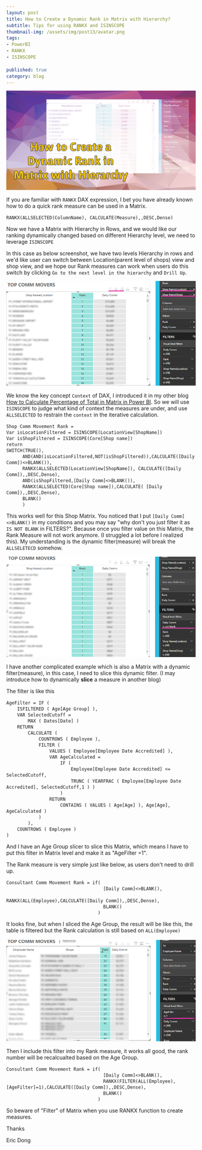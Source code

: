 ```yaml
---  
layout: post  
title: How to Create a Dynamic Rank in Matrix with Hierarchy?  
subtitle: Tips for using RANKX and ISINSCOPE
thumbnail-img: /assets/img/post13/avatar.png  
tags:  
- PowerBI  
- RANKX
- ISINSCOPE
  
published: true  
category: blog  
---  
```

  
![screenshot1](/assets/img/post13/index.png)  

If you are familiar with `RANKX` DAX expression, I bet you have already known how to do a quick rank measure can be used in a Matrix. 

```
RANKX(ALLSELECTED(ColumnName), CALCULATE(Measure),,DESC,Dense)
```

Now we have a Matrix with Hierarchy in Rows, and we would like our ranking dynamically changed based on different Hierarchy level, we need to leverage `ISINSCOPE`

In this case as below screenshot, we have two levels Hierarchy in rows and we'd like user can switch between Location(parent level of shops) view and shop view, and we hope our Rank measures can work when users do this switch by clicking `Go to the next level in the hierarchy` and `Drill Up`.

![screenshot](/assets/img/post13/img1.png)  

We know the key concept `Context` of DAX, I introduced it in my other blog [How to Calculate Percentage of Total in Matrix in Power BI](http://funbiworld.com/2018-04-20-How-to-Get-Perctage-of-Total-in-Matrix/). So we will use `ISINSCOPE` to judge what kind of context the measures are under, and use `ALLSELECTED` to restrain the `context` in the iterative calculation.

```
Shop Comm Movement Rank = 
Var isLocationFiltered = ISINSCOPE(LocationView[ShopName])
Var isShopFiltered = ISINSCOPE(Core[Shop name])
return 
SWITCH(TRUE(), 
      AND(AND(isLocationFiltered,NOT(isShopFiltered)),CALCULATE([Daily Comm])<>BLANK()),
      RANKX(ALLSELECTED(LocationView[ShopName]), CALCULATE([Daily Comm]),,DESC,Dense),
      AND(isShopFiltered,[Daily Comm]<>BLANK()),
      RANKX(ALLSELECTED(Core[Shop name]),CALCULATE( [Daily Comm]),,DESC,Dense),
      BLANK()
      )
```

This works well for this Shop Matrix. You noticed that I put `[Daily Comm]<>BLANK()` in my conditions and you may say "why don't you just filter it as `IS NOT BLANK` in FILTERS?". Because once you filter value on this Matrix, the Rank Measure will not work anymore. (I struggled a lot before I realized this). My understanding is the dynamic filter(measure) will break the `ALLSELETECD` somehow. 

![screenshot](/assets/img/post13/img2.png)  


I have another complicated example which is also a Matrix with a dynamic filter(measure), in this case, I need to slice this dynamic filter. (I may introduce how to dynamically **slice** a measure in another blog)

The filter is like this
```
AgeFilter = IF (
    ISFILTERED ( Age[Age Group] ),
    VAR SelectedCutoff =
        MAX ( Dates[Date] )
    RETURN
        CALCULATE (
            COUNTROWS ( Employee ),
            FILTER (
                VALUES ( Employee[Employee Date Accredited] ),
                VAR AgeCalculated =
                    IF (
                        Employee[Employee Date Accredited] <= SelectedCutoff,
                        TRUNC ( YEARFRAC ( Employee[Employee Date Accredited], SelectedCutoff,1 ) )
                    )
                RETURN
                    CONTAINS ( VALUES ( Age[Age] ), Age[Age], AgeCalculated )
            )
        ),
    COUNTROWS ( Employee )
)
```
And I have an Age Group slicer to slice this Matrix, which means I have to put this filter in Matrix level and make it as "AgeFilter =1".

The Rank measure is very simple just like below, as users don't need to drill up.

```
Consultant Comm Movement Rank = if(
                                    [Daily Comm]<>BLANK(), 
                                    RANKX(ALL(Employee),CALCULATE([Daily Comm]),,DESC,Dense),
                                    BLANK()
                                  )
```
It looks fine, but when I sliced the Age Group, the result will be like this, the table is filtered but the Rank calculation is still based on `ALL(Employee)`

![screenshot](/assets/img/post13/img3.png)  

Then I include this filter into my Rank measure, it works all good, the rank number will be recalcualted based on the Age Group. 

```
Consultant Comm Movement Rank = if(
                                    [Daily Comm]<>BLANK(), 
                                    RANKX(FILTER(ALL(Employee),[AgeFilter]=1),CALCULATE([Daily Comm]),,DESC,Dense),
                                    BLANK()
                                  )
```

So beware of "Filter" of Matrix when you use RANKX function to create measures.


Thanks  
  
Eric Dong  